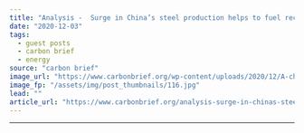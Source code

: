 ```yaml
---
title: "Analysis -  Surge in China’s steel production helps to fuel record-high CO2 emissions"
date: "2020-12-03"
tags: 
  - guest posts
  - carbon brief
  - energy
source: "carbon brief"
image_url: "https://www.carbonbrief.org/wp-content/uploads/2020/12/A-chinese-worker-surveys-the-production-of-steel-at-a-steel-plant-in-Lianyungang-east-Chinas-Jiangsu-province-583x372.jpg"
image_fp: "/assets/img/post_thumbnails/116.jpg"
lead: ""
article_url: "https://www.carbonbrief.org/analysis-surge-in-chinas-steel-production-helps-to-fuel-record-high-co2-emissions"
---
```


---
